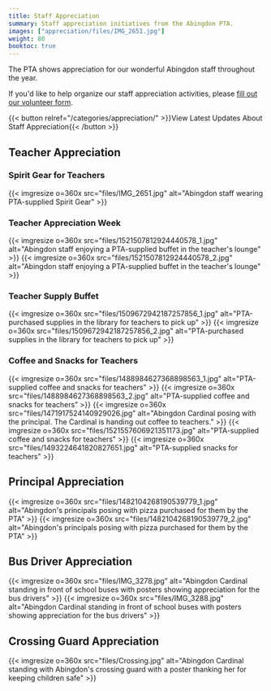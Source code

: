```yaml
---
title: Staff Appreciation
summary: Staff appreciation initiatives from the Abingdon PTA.
images: ["appreciation/files/IMG_2651.jpg"]
weight: 80
booktoc: true
---
```


The PTA shows appreciation for our wonderful Abingdon staff throughout the year.

If you'd like to help organize our staff appreciation activities, please [fill out our volunteer form](https://docs.google.com/forms/d/e/1FAIpQLSf50HFDkNfDxP5VfE2LzsxKbUPZdmRGQTeNEUhXkU_qLCLWZQ/viewform?usp=sf_link).

{{< button relref="/categories/appreciation/" >}}View Latest Updates About Staff Appreciation{{< /button >}}

## Teacher Appreciation

### Spirit Gear for Teachers
{{< imgresize o=360x src="files/IMG_2651.jpg" alt="Abingdon staff wearing PTA-supplied Spirit Gear" >}}

### Teacher Appreciation Week
{{< imgresize o=360x src="files/1521507812924440578_1.jpg" alt="Abingdon staff enjoying a PTA-supplied buffet in the teacher's lounge" >}}
{{< imgresize o=360x src="files/1521507812924440578_2.jpg" alt="Abingdon staff enjoying a PTA-supplied buffet in the teacher's lounge" >}}

### Teacher Supply Buffet

{{< imgresize o=360x src="files/1509672942187257856_1.jpg" alt="PTA-purchased supplies in the library for teachers to pick up" >}}
{{< imgresize o=360x src="files/1509672942187257856_2.jpg" alt="PTA-purchased supplies in the library for teachers to pick up" >}}

### Coffee and Snacks for Teachers

{{< imgresize o=360x src="files/1488984627368898563_1.jpg" alt="PTA-supplied coffee and snacks for teachers" >}}
{{< imgresize o=360x src="files/1488984627368898563_2.jpg" alt="PTA-supplied coffee and snacks for teachers" >}}
{{< imgresize o=360x src="files/1471917524140929026.jpg" alt="Abingdon Cardinal posing with the principal. The Cardinal is handing out coffee to teachers." >}}
{{< imgresize o=360x src="files/1521557606921351173.jpg" alt="PTA-supplied coffee and snacks for teachers" >}}
{{< imgresize o=360x src="files/1493224641820827651.jpg" alt="PTA-supplied snacks for teachers" >}}

## Principal Appreciation

{{< imgresize o=360x src="files/1482104268190539779_1.jpg" alt="Abingdon's principals posing with pizza purchased for them by the PTA" >}}
{{< imgresize o=360x src="files/1482104268190539779_2.jpg" alt="Abingdon's principals posing with pizza purchased for them by the PTA" >}}

## Bus Driver Appreciation

{{< imgresize o=360x src="files/IMG_3278.jpg" alt="Abingdon Cardinal standing in front of school buses with posters showing appreciation for the bus drivers" >}}
{{< imgresize o=360x src="files/IMG_3288.jpg" alt="Abingdon Cardinal standing in front of school buses with posters showing appreciation for the bus drivers" >}}

## Crossing Guard Appreciation

{{< imgresize o=360x src="files/Crossing.jpg" alt="Abingdon Cardinal standing with Abingdon's crossing guard with a poster thanking her for keeping children safe" >}}